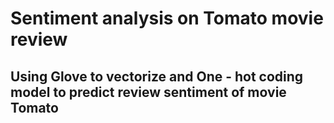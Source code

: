 # Sentiment analysis on Tomato movie review
## Using Glove to vectorize and One - hot coding model to predict review sentiment of movie Tomato
